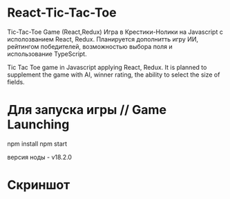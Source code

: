# React-Tic-Tac-Toe
Tic-Tac-Toe Game (React,Redux)
Игра в Крестики-Нолики на Javascript с исполозванием React, Redux.
Планируется дополнитть игру ИИ, рейтингом победителей, возможностью выбора поля и использование TypeScript.

Tic Tac Toe game in Javascript applying React, Redux.
It is planned to supplement the game with AI, winner rating, the ability to select the size of fields.

# Для запуска игры // Game Launching
npm install
npm start

версия ноды - v18.2.0


# Скриншот




